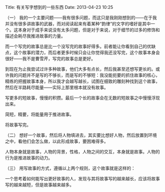 Title: 有关写字想到的一些东西
Date: 2013-04-23 10:25 

（一）
我的一个主要问题——我有很多问题，而这只是我刚刚想到的——在于我并没有很多讲故事的武器，而对阅读起来有着某种“韵律”的文字的嗜好是其中一个。这本身对于成手来说没有太多问题，但是对于来说，对于细节的过多的修饰和描述会耗尽我推进故事的力量。

而一个写完的故事总是比一个没写完的故事好得多。前者能让你看到自己的优缺点，这个故事的潜力，而后者更多时候只会让你觉得我还没写完，这个故事本身会很好——我不是曹雪芹，写完的故事总是更好。

到现在为止我尝试过许多种故事，他们大多有点长，然后我甚至还想写更长的。或许我的问题并不是写的不够长，而是写的不够短：我没能扼要的抓住故事的核心，精练的把握故事本身，所以我才会越写越长，试图在细致的雕刻种找到这个故事，然后在半路耗尽能量——实际上那里根本就没有故事。

写更多的短故事，慢慢的积攒。最后一个长的故事会在无数的短故事之中慢慢浮现出来。

简短，精要，将能量用于推进故事。

将故事写完。

（二）
想好一个故事，然后将人物填进去，其实要比想好人物，然后放置到环境之中，看他们会怎么做，以此形成故事，要困难得多。

人物本身就是故事，人物的背景，性格，人物之间的交互，本身就是故事。人物的行为是推进故事的动力。

（三）
用写故事的方式，遵循以上两个规则，这个故事就是这样的：

一个思考着如何能写出更好故事的人，发现与其将故事写的越来越长，应该将故事写的越来越短，但是故事越来越多。
